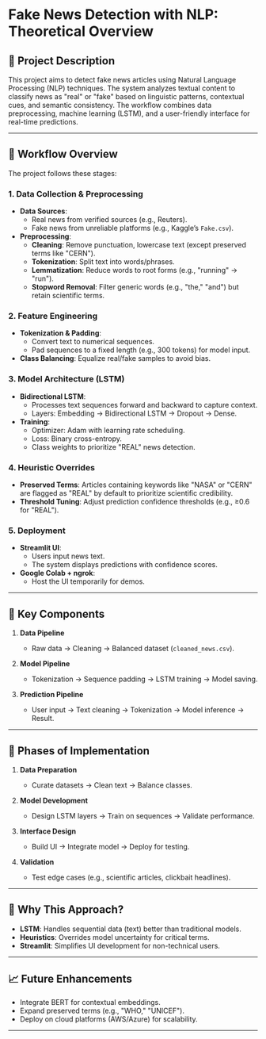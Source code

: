 # Fake News Detection with NLP: Theoretical Overview

## 📝 Project Description
This project aims to detect fake news articles using Natural Language Processing (NLP) techniques. The system analyzes textual content to classify news as "real" or "fake" based on linguistic patterns, contextual cues, and semantic consistency. The workflow combines data preprocessing, machine learning (LSTM), and a user-friendly interface for real-time predictions.

---

## 🔄 Workflow Overview
The project follows these stages:

### 1. **Data Collection & Preprocessing**
   - **Data Sources**: 
     - Real news from verified sources (e.g., Reuters).
     - Fake news from unreliable platforms (e.g., Kaggle’s `Fake.csv`).
   - **Preprocessing**:
     - **Cleaning**: Remove punctuation, lowercase text (except preserved terms like "CERN").
     - **Tokenization**: Split text into words/phrases.
     - **Lemmatization**: Reduce words to root forms (e.g., "running" → "run").
     - **Stopword Removal**: Filter generic words (e.g., "the," "and") but retain scientific terms.

### 2. **Feature Engineering**
   - **Tokenization & Padding**:
     - Convert text to numerical sequences.
     - Pad sequences to a fixed length (e.g., 300 tokens) for model input.
   - **Class Balancing**: Equalize real/fake samples to avoid bias.

### 3. **Model Architecture (LSTM)**
   - **Bidirectional LSTM**: 
     - Processes text sequences forward and backward to capture context.
     - Layers: Embedding → Bidirectional LSTM → Dropout → Dense.
   - **Training**:
     - Optimizer: Adam with learning rate scheduling.
     - Loss: Binary cross-entropy.
     - Class weights to prioritize "REAL" news detection.

### 4. **Heuristic Overrides**
   - **Preserved Terms**: Articles containing keywords like "NASA" or "CERN" are flagged as "REAL" by default to prioritize scientific credibility.
   - **Threshold Tuning**: Adjust prediction confidence thresholds (e.g., ≥0.6 for "REAL").

### 5. **Deployment**
   - **Streamlit UI**: 
     - Users input news text.
     - The system displays predictions with confidence scores.
   - **Google Colab + ngrok**: 
     - Host the UI temporarily for demos.

---

## 🧩 Key Components
1. **Data Pipeline**  
   - Raw data → Cleaning → Balanced dataset (`cleaned_news.csv`).

2. **Model Pipeline**  
   - Tokenization → Sequence padding → LSTM training → Model saving.

3. **Prediction Pipeline**  
   - User input → Text cleaning → Tokenization → Model inference → Result.

---

## 🔧 Phases of Implementation
1. **Data Preparation**  
   - Curate datasets → Clean text → Balance classes.

2. **Model Development**  
   - Design LSTM layers → Train on sequences → Validate performance.

3. **Interface Design**  
   - Build UI → Integrate model → Deploy for testing.

4. **Validation**  
   - Test edge cases (e.g., scientific articles, clickbait headlines).

---

## 🎯 Why This Approach?
- **LSTM**: Handles sequential data (text) better than traditional models.
- **Heuristics**: Overrides model uncertainty for critical terms.
- **Streamlit**: Simplifies UI development for non-technical users.

---

## 📈 Future Enhancements
- Integrate BERT for contextual embeddings.
- Expand preserved terms (e.g., "WHO," "UNICEF").
- Deploy on cloud platforms (AWS/Azure) for scalability.

---
